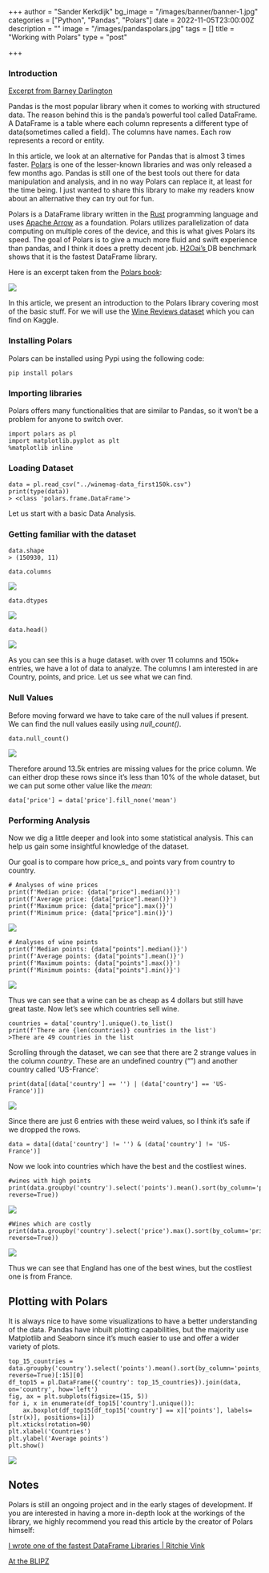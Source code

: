 +++
author = "Sander Kerkdijk"
bg_image = "/images/banner/banner-1.jpg"
categories = ["Python", "Pandas", "Polars"]
date = 2022-11-05T23:00:00Z
description = ""
image = "/images/pandaspolars.jpg"
tags = []
title = "Working with Polars"
type = "post"

+++
### **Introduction**

[Excerpt from Barney Darlington](https://www.analyticsvidhya.com/blog/2021/06/polars-the-fastest-dataframe-library-youve-never-heard-of/)

Pandas is the most popular library when it comes to working with structured data. The reason behind this is the panda’s powerful tool called DataFrame. A DataFrame is a table where each column represents a different type of data(sometimes called a field). The columns have names. Each row represents a record or entity.

In this article, we look at an alternative for Pandas that is almost 3 times faster. [Polars](https://github.com/pola-rs) is one of the lesser-known libraries and was only released a few months ago. Pandas is still one of the best tools out there for data manipulation and analysis, and in no way Polars can replace it, at least for the time being. I just wanted to share this library to make my readers know about an alternative they can try out for fun.

Polars is a DataFrame library written in the [Rust](https://www.rust-lang.org/) programming language and uses [Apache Arrow](https://arrow.apache.org/) as a foundation. Polars utilizes parallelization of data computing on multiple cores of the device, and this is what gives Polars its speed. The goal of Polars is to give a much more fluid and swift experience than pandas, and I think it does a pretty decent job. [H2Oai’s ](https://h2oai.github.io/db-benchmark/)DB benchmark shows that it is the fastest DataFrame library.

Here is an excerpt taken from the [Polars book](https://pola-rs.github.io/polars-book/user-guide/index.html):

![](/images/63032p3.png)

In this article, we present an introduction to the Polars library covering most of the basic stuff. For we will use the [Wine Reviews dataset](https://www.kaggle.com/zynicide/wine-reviews) which you can find on Kaggle.

### **Installing Polars**

Polars can be installed using Pypi using the following code:

    pip install polars

### **Importing libraries**

Polars offers many functionalities that are similar to Pandas, so it won’t be a problem for anyone to switch over.

    import polars as pl
    import matplotlib.pyplot as plt
    %matplotlib inline

### **Loading Dataset**

    data = pl.read_csv("../winemag-data_first150k.csv")
    print(type(data))
    > <class 'polars.frame.DataFrame'>

Let us start with a basic Data Analysis.

### **Getting familiar with the dataset**

    data.shape
    > (150930, 11)
    
    data.columns

![](/images/96375p7.png)

    data.dtypes

![](/images/29576p8.png)

    data.head()

![](/images/75570p9.png)

As you can see this is a huge dataset. with over 11 columns and 150k+ entries, we have a lot of data to analyze. The columns I am interested in are Country, points, and price. Let us see what we can find.

### **Null Values**

Before moving forward we have to take care of the null values if present. We can find the null values easily using _null_count()_.

    data.null_count()

![](/images/63342p10.png)

Therefore around 13.5k entries are missing values for the price column. We can either drop these rows since it’s less than 10% of the whole dataset, but we can put some other value like the _mean_:

    data['price'] = data['price'].fill_none('mean')

### **Performing Analysis**

Now we dig a little deeper and look into some statistical analysis. This can help us gain some insightful knowledge of the dataset.

Our goal is to compare how price_s_ and points vary from country to country.

    # Analyses of wine prices
    print(f'Median price: {data["price"].median()}')
    print(f'Average price: {data["price"].mean()}')
    print(f'Maximum price: {data["price"].max()}')
    print(f'Minimum price: {data["price"].min()}')

![](/images/19918p11.png)

    # Analyses of wine points
    print(f'Median points: {data["points"].median()}')
    print(f'Average points: {data["points"].mean()}')
    print(f'Maximum points: {data["points"].max()}')
    print(f'Minimum points: {data["points"].min()}')

![](/images/69478p12.png)

Thus we can see that a wine can be as cheap as 4 dollars but still have great taste. Now let’s see which countries sell wine.

    countries = data['country'].unique().to_list()
    print(f'There are {len(countries)} countries in the list')
    >There are 49 countries in the list

Scrolling through the dataset, we can see that there are 2 strange values in the column _country_. These are an undefined country (“”) and another country called ‘US-France’:

    print(data[(data['country'] == '') | (data['country'] == 'US-France')])

![](/images/53330p13.png)

Since there are just 6 entries with these weird values, so I think it’s safe if we dropped the rows.

    data = data[(data['country'] != '') & (data['country'] != 'US-France')]

Now we look into countries which have the best and the costliest wines.

    #wines with high points
    print(data.groupby('country').select('points').mean().sort(by_column='points_mean', reverse=True))

![](/images/38521p14.png)

    #Wines which are costly
    print(data.groupby('country').select('price').max().sort(by_column='price_max', reverse=True))

![](/images/35986p15.png)

Thus we can see that England has one of the best wines, but the costliest one is from France.

## Plotting with Polars

It is always nice to have some visualizations to have a better understanding of the data. Pandas have inbuilt plotting capabilities, but the majority use Matplotlib and Seaborn since it’s much easier to use and offer a wider variety of plots.

    top_15_countries = data.groupby('country').select('points').mean().sort(by_column='points_mean', reverse=True)[:15][0]
    df_top15 = pl.DataFrame({'country': top_15_countries}).join(data, on='country', how='left')
    fig, ax = plt.subplots(figsize=(15, 5))
    for i, x in enumerate(df_top15['country'].unique()):
        ax.boxplot(df_top15[df_top15['country'] == x]['points'], labels=[str(x)], positions=[i])
    plt.xticks(rotation=90)
    plt.xlabel('Countries')
    plt.ylabel('Average points')
    plt.show()

![](/images/16050p16.png)

## Notes

Polars is still an ongoing project and in the early stages of development. If you are interested in having a more in-depth look at the workings of the library, we highly recommend you read this article by the creator of Polars himself:

[I wrote one of the fastest DataFrame Libraries | Ritchie Vink](https://www.ritchievink.com/blog/2021/02/28/i-wrote-one-of-the-fastest-dataframe-libraries/)

[At the BLIPZ](https://www.blipz.io/speakers/ritchie-vink)